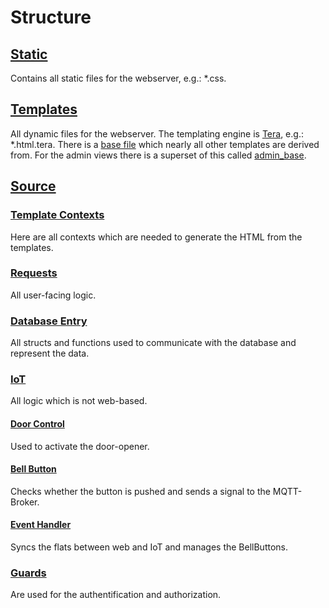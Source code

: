 # Structure

## [Static](../static)

Contains all static files for the webserver,
e.g.: \*.css.

## [Templates](../templates)

All dynamic files for the webserver. The templating engine is [Tera](https://tera.netlify.app),
e.g.: \*.html.tera.
There is a [base file](../templates/base.html.tera) which nearly all other templates are derived from. For the admin views there is a superset of this called [admin_base](../templates/admin_base.html.tera).

## [Source](../src)

### [Template Contexts](../src/template_contexts)

Here are all contexts which are needed to generate the HTML from the templates.

### [Requests](../src/requests)

All user-facing logic.

### [Database Entry](../src/db_entry)

All structs and functions used to communicate with the database and represent the data.

### [IoT](../src/iot)

All logic which is not web-based.

#### [Door Control](../src/iot/door_control.rs)

Used to activate the door-opener.

#### [Bell Button](../src/iot/bell_button.rs)

Checks whether the button is pushed and sends a signal to the MQTT-Broker.

#### [Event Handler](../src/iot/event_handler.rs)

Syncs the flats between web and IoT and manages the BellButtons.

### [Guards](../src/guards.rs)

Are used for the authentification and authorization.
